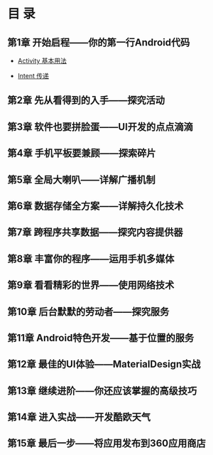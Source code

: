 # 目 录

## 第1章 开始启程——你的第一行Android代码

- [Activity 基本用法](https://github.com/taodaren/second-source-code/blob/master/chapter02/Activity%20%E5%9F%BA%E6%9C%AC%E4%BD%BF%E7%94%A8.md)

- [Intent 传递](https://github.com/taodaren/second-source-code/blob/master/chapter02/Intent%20%E5%9F%BA%E6%9C%AC%E4%BD%BF%E7%94%A8.md)

## 第2章 先从看得到的入手——探究活动

## 第3章 软件也要拼脸蛋——UI开发的点点滴滴

## 第4章 手机平板要兼顾——探索碎片

## 第5章 全局大喇叭——详解广播机制

## 第6章 数据存储全方案——详解持久化技术

## 第7章 跨程序共享数据——探究内容提供器

## 第8章 丰富你的程序——运用手机多媒体

## 第9章 看看精彩的世界——使用网络技术

## 第10章 后台默默的劳动者——探究服务

## 第11章 Android特色开发——基于位置的服务

## 第12章 最佳的UI体验——MaterialDesign实战

## 第13章 继续进阶——你还应该掌握的高级技巧

## 第14章 进入实战——开发酷欧天气

## 第15章 最后一步——将应用发布到360应用商店
